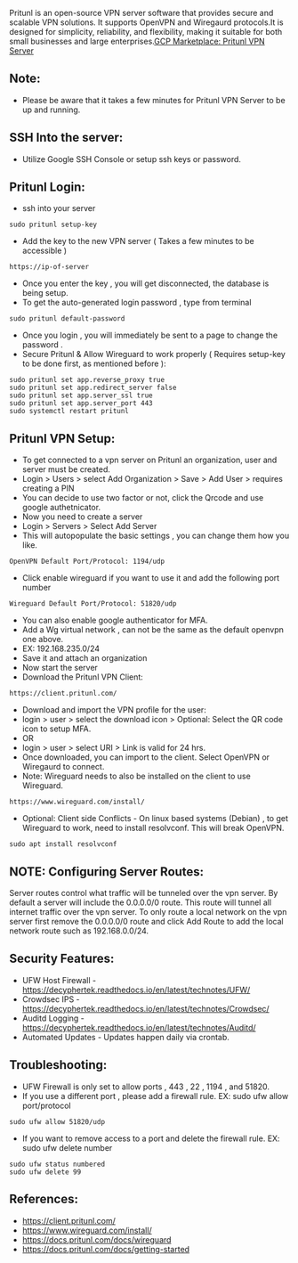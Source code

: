 Pritunl is an open-source VPN server software that provides secure and scalable VPN solutions. 
It supports OpenVPN and Wiregaurd protocols.It is designed for simplicity, reliability, and 
flexibility, making it suitable for both small businesses and large enterprises.[GCP Marketplace: Pritunl VPN Server ](https://console.cloud.google.com/marketplace/product/server-build-415714/pritunl-vpn-server)

Note:
------
* Please be aware that it takes a few minutes for Pritunl VPN Server to be up and running.

SSH Into the server:
--------------------
* Utilize Google SSH Console or setup ssh keys or password.

Pritunl Login:
----------------
* ssh into your server
```
sudo pritunl setup-key
```
* Add the key to the new VPN server ( Takes a few minutes to be accessible )
```
https://ip-of-server
```
* Once you enter the key , you will get disconnected, the database is being setup.
* To get the auto-generated login password , type from terminal
```
sudo pritunl default-password
```
* Once you login , you will immediately be sent to a page to change the password .
* Secure Pritunl & Allow Wireguard to work properly ( Requires setup-key to be done first, as mentioned before ):
```
sudo pritunl set app.reverse_proxy true
sudo pritunl set app.redirect_server false
sudo pritunl set app.server_ssl true
sudo pritunl set app.server_port 443
sudo systemctl restart pritunl
```

Pritunl VPN Setup:
-----------------
* To get connected to a vpn server on Pritunl an organization, user and server must be created.
* Login > Users > select Add Organization > Save > Add User > requires creating a PIN
* You can decide to use two factor or not, click the Qrcode and use google authetnicator.
* Now you need to create a server
* Login > Servers > Select Add Server
* This will autopopulate the basic settings , you can change them how you like.
```
OpenVPN Default Port/Protocol: 1194/udp
```
* Click enable wireguard if you want to use it and add the following port number
```
Wireguard Default Port/Protocol: 51820/udp
```
* You can also enable google authenticator for MFA.
* Add a Wg virtual network , can not be the same as the default openvpn one above.
* EX: 192.168.235.0/24
* Save it and attach an organization
* Now start the server
* Download the Pritunl VPN Client: 
```
https://client.pritunl.com/
```
* Download and import the VPN profile for the user:
* login > user > select the download icon > Optional: Select the QR code icon to setup MFA.
* OR
* login > user > select URI > Link is valid for 24 hrs.
* Once downloaded, you can import to the client. Select OpenVPN or Wiregaurd to connect.
* Note: Wireguard needs to also be installed on the client to use Wireguard.
```
https://www.wireguard.com/install/
```
* Optional: Client side Conflicts - On linux based systems (Debian) , to get Wireguard to work, need to install resolvconf. This will break OpenVPN.
```
sudo apt install resolvconf
```

NOTE: Configuring Server Routes:
-------------------------------
Server routes control what traffic will be tunneled over the vpn server. By default a server will include the 0.0.0.0/0 route. This route will tunnel all internet traffic over the vpn server. To only route a local network on the vpn server first remove the 0.0.0.0/0 route and click Add Route to add the local network route such as 192.168.0.0/24.

Security Features:
------------------
* UFW Host Firewall - https://decyphertek.readthedocs.io/en/latest/technotes/UFW/
* Crowdsec IPS - https://decyphertek.readthedocs.io/en/latest/technotes/Crowdsec/
* Auditd Logging - https://decyphertek.readthedocs.io/en/latest/technotes/Auditd/
* Automated Updates - Updates happen daily via crontab. 

Troubleshooting:
----------------
* UFW Firewall is only set to allow ports , 443 , 22 , 1194 , and 51820. 
* If you use a different port , please add a firewall rule. EX: sudo ufw allow port/protocol
```
sudo ufw allow 51820/udp
```
* If you want to remove access to a port and delete the firewall rule. EX: sudo ufw delete number
```
sudo ufw status numbered
sudo ufw delete 99
```
References:
-----------
* https://client.pritunl.com/
* https://www.wireguard.com/install/
* https://docs.pritunl.com/docs/wireguard
* https://docs.pritunl.com/docs/getting-started